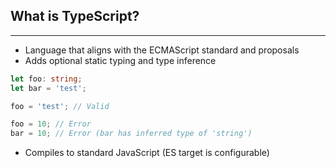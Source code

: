 ## What is TypeScript?
---
* Language that aligns with the ECMAScript standard and proposals
* Adds optional static typing and type inference
```typescript
let foo: string;
let bar = 'test';

foo = 'test'; // Valid

foo = 10; // Error
bar = 10; // Error (bar has inferred type of 'string')
```
* Compiles to standard JavaScript (ES target is configurable)
